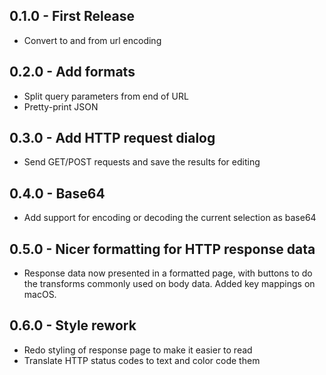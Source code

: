 ## 0.1.0 - First Release
* Convert to and from url encoding

## 0.2.0 - Add formats
* Split query parameters from end of URL
* Pretty-print JSON

## 0.3.0 - Add HTTP request dialog
* Send GET/POST requests and save the results for editing

## 0.4.0 - Base64
* Add support for encoding or decoding the current selection as base64

## 0.5.0 - Nicer formatting for HTTP response data
* Response data now presented in a formatted page, with buttons to do
the transforms commonly used on body data. Added key mappings on macOS.

## 0.6.0 - Style rework
* Redo styling of response page to make it easier to read
* Translate HTTP status codes to text and color code them
